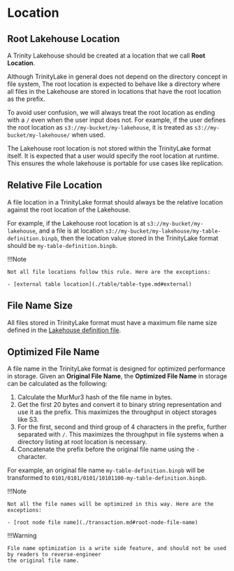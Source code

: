 # Location

## Root Lakehouse Location

A Trinity Lakehouse should be created at a location that we call **Root Location**.

Although TrinityLake in general does not depend on the directory concept in file system,
The root location is expected to behave like a directory where all files in the Lakehouse are stored in
locations that have the root location as the prefix.

To avoid user confusion, we will always treat the root location as ending with a `/` even when the user input does not.
For example, if the user defines the root location as `s3://my-bucket/my-lakehouse`,
it is treated as `s3://my-bucket/my-lakehouse/` when used.

The Lakehouse root location is not stored within the TrinityLake format itself.
It is expected that a user would specify the root location at runtime.
This ensures the whole lakehouse is portable for use cases like replication.

## Relative File Location

A file location in a TrinityLake format should always be the relative location
against the root location of the Lakehouse.

For example, if the Lakehouse root location is at `s3://my-bucket/my-lakehouse`,
and a file is at location `s3://my-bucket/my-lakehouse/my-table-definition.binpb`,
then the location value stored in the TrinityLake format should be `my-table-definition.binpb`.

!!!Note

    Not all file locations follow this rule. Here are the exceptions:
    
    - [external table location](./table/table-type.md#external)

## File Name Size

All files stored in TrinityLake format must have a maximum file name size 
defined in the [Lakehouse definition file](./lakehouse.md).

## Optimized File Name

A file name in the TrinityLake format is designed for optimized performance in storage.
Given an **Original File Name**, the **Optimized File Name** in storage can be calculated as the following:

1. Calculate the MurMur3 hash of the file name in bytes.
2. Get the first 20 bytes and convert it to binary string representation and use it as the prefix. 
   This maximizes the throughput in object storages like S3.
3. For the first, second and third group of 4 characters in the prefix, further separated with `/`. 
   This maximizes the throughput in file systems when a directory listing at root location is necessary.
4. Concatenate the prefix before the original file name using the `-` character.

For example, an original file name `my-table-definition.binpb` will be transformed to 
`0101/0101/0101/10101100-my-table-definition.binpb`.

!!!Note

    Not all the file names will be optimized in this way. Here are the exceptions:

    - [root node file name](./transaction.md#root-node-file-name)


!!!Warning
    
    File name optimization is a write side feature, and should not be used by readers to reverse-engineer
    the original file name.
